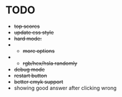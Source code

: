 # TODO
- ~~top scores~~
- ~~update css style~~
- ~~hard mode:~~
- - ~~more options~~
- - ~~rgb/hex/hsla randomly~~
- ~~debug mode~~
- ~~restart button~~
- ~~better cmyk support~~
- showing good answer after clicking wrong



